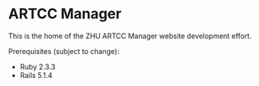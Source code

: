# ARTCC Manager

This is the home of the ZHU ARTCC Manager website development effort.

Prerequisites (subject to change):

* Ruby 2.3.3
* Rails 5.1.4

